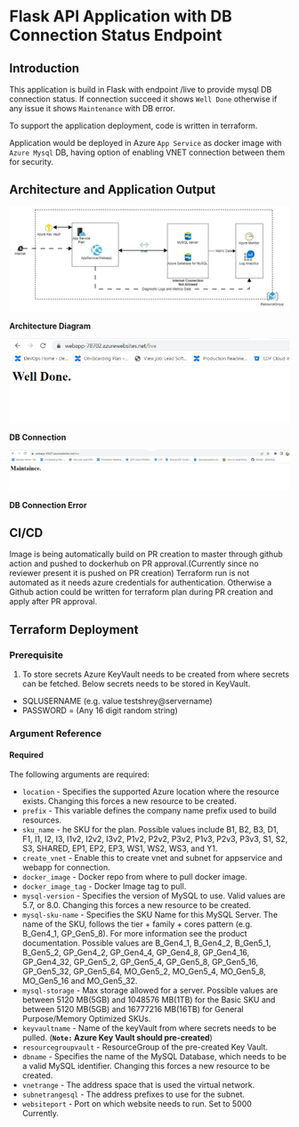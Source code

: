 # Flask API Application with DB Connection Status Endpoint

## Introduction

This application is build in Flask with endpoint /live to provide mysql DB connection status.
If connection succeed it shows `Well Done` otherwise if any issue it shows `Maintenance` with DB error.

To support the application deployment, code is written in terraform.

Application would be deployed in Azure `App Service` as docker image with `Azure Mysql` DB, having option of enabling VNET connection between them for security.

## Architecture and Application Output


![Architecture Diagram](/Images/Architecture.png "Architecture")

**Architecture Diagram**

![DB Connection Working](/Images/flaskapi.PNG "DB Connection")

**DB Connection**

![DB Connection Error](/Images/error.PNG "DB Connection Error")

**DB Connection Error**

## CI/CD

Image is being automatically build on PR creation to master through github action  and pushed to dockerhub on PR approval.(Currently since no reviewer present it is pushed on PR creation)
Terraform run is not automated as it needs azure credentials for authentication. Otherwise a Github action could be written for terraform plan during PR creation and apply after PR approval.


## Terraform Deployment

### Prerequisite

1. To store secrets Azure KeyVault needs to be created from where secrets can be fetched. Below secrets needs to be stored in KeyVault.
 * SQLUSERNAME (e.g. value testshrey@servername)
 * PASSWORD = (Any 16 digit random string)

### Argument Reference

#### Required

The following arguments are required:

- `location`            - Specifies the supported Azure location where the resource exists. Changing this forces a new resource to be created.
- `prefix`              - This variable defines the company name prefix used to build resources.
- `sku_name`            - he SKU for the plan. Possible values include B1, B2, B3, D1, F1, I1, I2, I3, I1v2, I2v2, I3v2, P1v2, P2v2, P3v2, P1v3, P2v3, P3v3, S1, S2, S3, SHARED, EP1, EP2, EP3, WS1, WS2, WS3, and Y1.
- `create_vnet`         - Enable this to create vnet and subnet for appservice and webapp for connection.
- `docker_image`        - Docker repo from where to pull docker image.
- `docker_image_tag`    - Docker Image tag to pull.
- `mysql-version`       - Specifies the version of MySQL to use. Valid values are 5.7, or 8.0. Changing this forces a new resource to be created.
- `mysql-sku-name`      - Specifies the SKU Name for this MySQL Server. The name of the SKU, follows the tier + family + cores pattern (e.g. B_Gen4_1, GP_Gen5_8). For more information see the product documentation. Possible values are B_Gen4_1, B_Gen4_2, B_Gen5_1, B_Gen5_2, GP_Gen4_2, GP_Gen4_4, GP_Gen4_8, GP_Gen4_16, GP_Gen4_32, GP_Gen5_2, GP_Gen5_4, GP_Gen5_8, GP_Gen5_16, GP_Gen5_32, GP_Gen5_64, MO_Gen5_2, MO_Gen5_4, MO_Gen5_8, MO_Gen5_16 and MO_Gen5_32.
- `mysql-storage`       - Max storage allowed for a server. Possible values are between 5120 MB(5GB) and 1048576 MB(1TB) for the Basic SKU and between 5120 MB(5GB) and 16777216 MB(16TB) for General Purpose/Memory Optimized SKUs.
- `keyvaultname`        - Name of the keyVault from where secrets needs to be pulled. (**`Note:` Azure Key Vault should pre-created**)
- `resourcegroupvault`  - ResourceGroup of the pre-created Key Vault.
- `dbname`              - Specifies the name of the MySQL Database, which needs to be a valid MySQL identifier. Changing this forces a new resource to be created.
- `vnetrange`           - The address space that is used the virtual network. 
- `subnetrangesql`      - The address prefixes to use for the subnet.
- `websiteport`         - Port on which website needs to run. Set to 5000 Currently.






